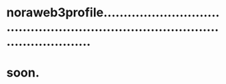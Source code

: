 # noraweb3profile.......................................................................................................
# soon.
